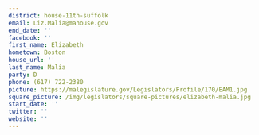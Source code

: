 ```yaml
---
district: house-11th-suffolk
email: Liz.Malia@mahouse.gov
end_date: ''
facebook: ''
first_name: Elizabeth
hometown: Boston
house_url: ''
last_name: Malia
party: D
phone: (617) 722-2380
picture: https://malegislature.gov/Legislators/Profile/170/EAM1.jpg
square_picture: /img/legislators/square-pictures/elizabeth-malia.jpg
start_date: ''
twitter: ''
website: ''
---
```

